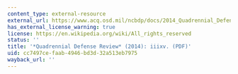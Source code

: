 ```yaml
---
content_type: external-resource
external_url: https://www.acq.osd.mil/ncbdp/docs/2014_Quadrennial_Defense_Review.pdf
has_external_license_warning: true
license: https://en.wikipedia.org/wiki/All_rights_reserved
status: ''
title: '*Quadrennial Defense Review* (2014): iiixv. (PDF)'
uid: cc7497ce-faab-4946-bd3d-32a513eb7975
wayback_url: ''
---
```

